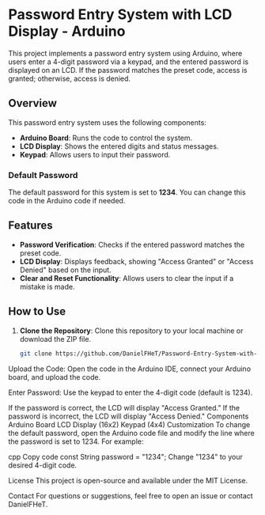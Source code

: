# Password Entry System with LCD Display - Arduino

This project implements a password entry system using Arduino, where users enter a 4-digit password via a keypad, and the entered password is displayed on an LCD. If the password matches the preset code, access is granted; otherwise, access is denied.

## Overview

This password entry system uses the following components:
- **Arduino Board**: Runs the code to control the system.
- **LCD Display**: Shows the entered digits and status messages.
- **Keypad**: Allows users to input their password.

### Default Password

The default password for this system is set to **1234**. You can change this code in the Arduino code if needed.

## Features

- **Password Verification**: Checks if the entered password matches the preset code.
- **LCD Display**: Displays feedback, showing "Access Granted" or "Access Denied" based on the input.
- **Clear and Reset Functionality**: Allows users to clear the input if a mistake is made.

## How to Use

1. **Clone the Repository**: Clone this repository to your local machine or download the ZIP file.
   ```bash
   git clone https://github.com/DanielFHeT/Password-Entry-System-with-LCD-Display-Arduino.git
Upload the Code: Open the code in the Arduino IDE, connect your Arduino board, and upload the code.

Enter Password: Use the keypad to enter the 4-digit code (default is 1234).

If the password is correct, the LCD will display "Access Granted."
If the password is incorrect, the LCD will display "Access Denied."
Components
Arduino Board
LCD Display (16x2)
Keypad (4x4)
Customization
To change the default password, open the Arduino code file and modify the line where the password is set to 1234. For example:

cpp
Copy code
const String password = "1234";
Change "1234" to your desired 4-digit code.

License
This project is open-source and available under the MIT License.

Contact
For questions or suggestions, feel free to open an issue or contact DanielFHeT.
